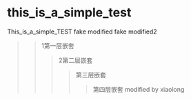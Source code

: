 # this_is_a_simple_test
This_is_a_simple_TEST
fake modified
fake modified2

> > 1第一层嵌套
> > > 2第二层嵌套
> > > > 第三层嵌套
> > > > > 第四层嵌套
modified by xiaolong
